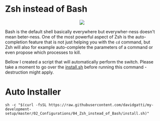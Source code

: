 # Zsh instead of Bash

<div align="center">
	<img src="https://raw.githubusercontent.com/davidgatti/my-development-setup/master/08_Zsh_instead_of_Bash/images/zsh.png">
</div>

Bash is the default shell basically everywhere but everywher-ness doesn't mean beter-ness. One of the most powerful aspect of Zsh is the auto-completion feature that is not just helping you with the `cd` command, but Zsh will also for example auto-complete the parameters of a command or even propose which processes to kill.

Bellow I created a script that will automatically perform the switch. Please take a moment to go over the [install.sh](https://github.com/davidgatti/my-development-setup/blob/master/08_Zsh_instead_of_Bash/install.sh) before running this command - destruction might apply.

# Auto Installer

```
sh -c "$(curl -fsSL https://raw.githubusercontent.com/davidgatti/my-development-setup/master/02_Configurations/04_Zsh_instead_of_Bash/install.sh)"
```
